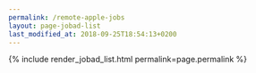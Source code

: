 ```yaml
---
permalink: /remote-apple-jobs
layout: page-jobad-list
last_modified_at: 2018-09-25T18:54:13+0200
---
```

{% include render_jobad_list.html permalink=page.permalink %}
